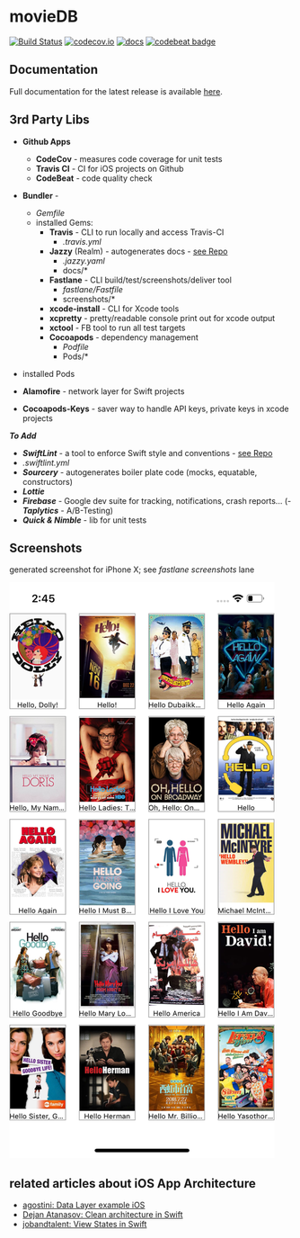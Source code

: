 # movieDB

[![Build Status](https://travis-ci.org/timstudt/movieDB.svg?branch=master)](https://travis-ci.org/timstudt/movieDB) [![codecov.io](https://codecov.io/gh/timstudt/movieDB/branch/master/graphs/badge.svg)](https://codecov.io/gh/timstudt/movieDB/branch/master)
[![docs](https://cdn.rawgit.com/timstudt/movieDB/master/docs/badge.svg)](https://cdn.rawgit.com/timstudt/movieDB/master/docs/index.html)
[![codebeat badge](https://codebeat.co/badges/563bdbae-0ac9-47ee-9ca6-4affd9062d39)](https://codebeat.co/projects/github-com-timstudt-moviedb-master)

## Documentation

Full documentation for the latest release is available [here](https://cdn.rawgit.com/timstudt/movieDB/master/docs/index.html).

## 3rd Party Libs
- **Github Apps**
  - **CodeCov** - measures code coverage for unit tests
  - **Travis CI** - CI for iOS projects on Github
  - **CodeBeat** - code quality check


- **Bundler** -
  - *Gemfile*
  - installed Gems:
    - **Travis** - CLI to run locally and access Travis-CI
      - *.travis.yml*
    - **Jazzy** (Realm) - autogenerates docs - [see Repo](https://github.com/realm/jazzy)
      - *.jazzy.yaml*
      - docs/*
    - **Fastlane** - CLI build/test/screenshots/deliver tool
      - *fastlane/Fastfile*
      - screenshots/*
    - **xcode-install** - CLI for Xcode tools
    - **xcpretty** - pretty/readable console print out for xcode output
    - **xctool** - FB tool to run all test targets
    - **Cocoapods** - dependency management
      - *Podfile*
      - Pods/*


 - installed Pods
  - **Alamofire** - network layer for Swift projects
  - **Cocoapods-Keys** - saver way to handle API keys, private keys in xcode projects

  ***To Add***
   - ***SwiftLint*** -  a tool to enforce Swift style and conventions - [see Repo](https://github.com/realm/SwiftLint)
   - *.swiftlint.yml*
   - ***Sourcery*** - autogenerates boiler plate code (mocks, equatable, constructors)
   - ***Lottie***
   - ***Firebase*** - Google dev suite for tracking, notifications, crash reports...
   (- ***Taplytics*** - A/B-Testing)
   - ***Quick & Nimble*** - lib for unit tests

## Screenshots
generated screenshot for iPhone X; see *fastlane screenshots* lane

![screen](screenshots/en-US/iPhone%20X-0Launch.png)

## related articles about iOS App Architecture
- [agostini: Data Layer example iOS](https://agostini.tech/2017/03/27/using-dependency-injection/)
- [Dejan Atanasov: Clean architecture in Swift](https://hackernoon.com/introducing-clean-swift-architecture-vip-770a639ad7bf)
- [jobandtalent: View States in Swift](https://jobandtalent.engineering/ios-architecture-an-state-container-based-approach-4f1a9b00b82e)
